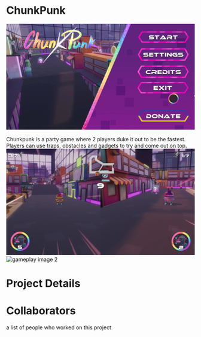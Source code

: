 # ChunkPunk
![Main Menu image](ReadMeImages/MainMenu.png?raw=true)


Chunkpunk is a party game where 2 players duke it out to be the fastest.
Players can use traps, obstacles and gadgets to try and come out on top.
![gameplay image 1](ReadMeImages/Gameplay1.png?raw=true)
![gameplay image 2](ReadMeImage/Gameplay2.png)

# Project Details

# Collaborators
a list of people who worked on this project